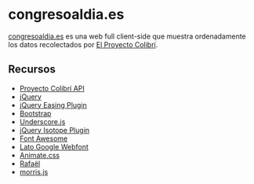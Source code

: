 congresoaldia.es
=============

 [congresoaldia.es](http://congresoaldia.es) es una web full client-side que muestra ordenadamente los datos recolectados por [El Proyecto Colibrí](https://proyectocolibri.com).


Recursos
------------

* [Proyecto Colibrí API](http://proyectocolibri.es/documentacion/)
* [jQuery](http://jquery.com/)
* [jQuery Easing Plugin](http://gsgd.co.uk/sandbox/jquery/easing/)
* [Bootstrap](http://getbootstrap.com/2.3.2/)
* [Underscore.js](http://underscorejs.org/)
* [jQuery Isotope Plugin](http://isotope.metafizzy.co/)
* [Font Awesome](http://fortawesome.github.io/Font-Awesome/)
* [Lato Google Webfont](http://www.google.com/fonts/specimen/Lato)
* [Animate.css](http://daneden.me/animate/)
* [Rafaël](http://raphaeljs.com/)
* [morris.js](http://www.oesmith.co.uk/morris.js/)

